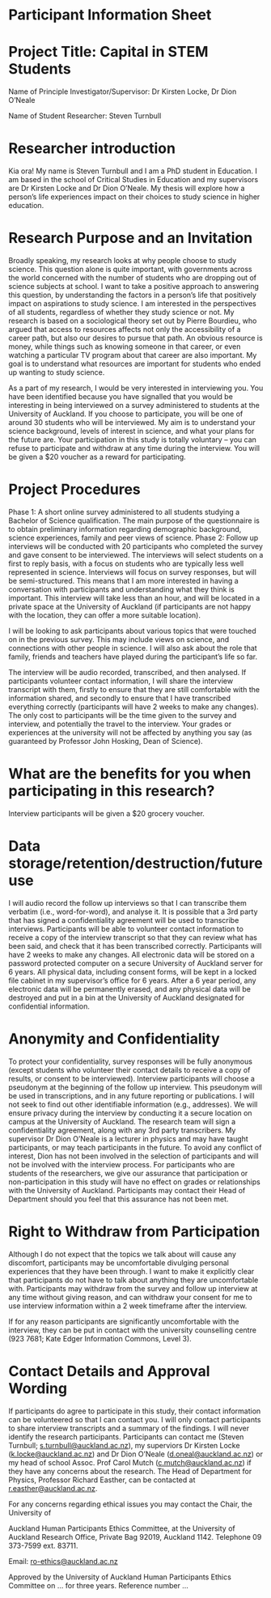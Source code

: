 # Participant Information Sheet

# Project Title: Capital in STEM Students

Name of Principle Investigator/Supervisor: Dr Kirsten Locke, Dr Dion O’Neale

Name of Student Researcher: Steven Turnbull

# Researcher introduction
Kia ora! My name is Steven Turnbull and I am a PhD student in Education. I am based in the school of Critical Studies in Education and my supervisors are Dr Kirsten Locke and Dr Dion O’Neale. My thesis will explore how a person’s life experiences impact on their choices to study science in higher education.

# Research Purpose and an Invitation
Broadly speaking, my research looks at why people choose to study science. This question alone is quite important, with governments across the world concerned with the number of students who are dropping out of science subjects at school. I want to take a positive approach to answering this question, by understanding the factors in a person’s life that positively impact on aspirations to study science. I am interested in the perspectives of all students, regardless of whether they study science or not.
My research is based on a sociological theory set out by Pierre Bourdieu, who argued that access to resources affects not only the accessibility of a career path, but also our desires to pursue that path.  An obvious resource is money, while things such as knowing someone in that career, or even watching a particular TV program about that career are also important. My goal is to understand what resources are important for students who ended up wanting to study science.

As a part of my research, I would be very interested in interviewing you. You have been identified because you have signalled that you would be interesting in being interviewed on a survey administered to students at the University of Auckland. If you choose to participate, you will be one of around 30 students who will be interviewed. My aim is to understand your science background, levels of interest in science, and what your plans for the future are. Your participation in this study is totally voluntary – you can refuse to participate and withdraw at any time during the interview. You will be given a $20 voucher as a reward for participating.

# Project Procedures
Phase 1: A short online survey administered to all students studying a Bachelor of Science qualification. The main purpose of the questionnaire is to obtain preliminary information regarding demographic background, science experiences, family and peer views of science.
Phase 2: Follow up interviews will be conducted with 20 participants who completed the survey and gave consent to be interviewed. The interviews will select students on a first to reply basis, with a focus on students who are typically less well represented in science. Interviews will focus on survey responses, but will be semi-structured. This means that I am more interested in having a conversation with participants and understanding what they think is important. This interview will take less than an hour, and will be located in a private space at the University of Auckland (if participants are not happy with the location, they can offer a more suitable location).

I will be looking to ask participants about various topics that were touched on in the previous survey. This may include views on science, and connections with other people in science. I will also ask about the role that family, friends and teachers have played during the participant’s life so far.

The interview will be audio recorded, transcribed, and then analysed. If participants volunteer contact information, I will share the interview transcript with them, firstly to ensure that they are still comfortable with the information shared, and secondly to ensure that I have transcribed everything correctly (participants will have 2 weeks to make any changes). The only cost to participants will be the time given to the survey and interview, and potentially the travel to the interview. Your grades or experiences at the university will not be affected by anything you say (as guaranteed by Professor John Hosking, Dean of Science).

# What are the benefits for you when participating in this research?
Interview participants will be given a $20 grocery voucher. 

# Data storage/retention/destruction/future use 
I will audio record the follow up interviews so that I can transcribe them verbatim (i.e., word-for-word), and analyse it. It is possible that a 3rd party that has signed a confidentiality agreement will be used to transcribe interviews. Participants will be able to volunteer contact information to receive a copy of the interview transcript so that they can review what has been said, and check that it has been transcribed correctly. Participants will have 2 weeks to make any changes. All electronic data will be stored on a password protected computer on a secure University of Auckland server for 6 years. All physical data, including consent forms, will be kept in a locked file cabinet in my supervisor’s office for 6 years. After a 6 year period, any electronic data will be permanently erased, and any physical data will be destroyed and put in a bin at the University of Auckland designated for confidential information. 

# Anonymity and Confidentiality
To protect your confidentiality, survey responses will be fully anonymous (except students who volunteer their contact details to receive a copy of results, or consent to be interviewed). Interview participants will choose a pseudonym at the beginning of the follow up interview. This pseudonym will be used in transcriptions, and in any future reporting or publications. I will not seek to find out other identifiable information (e.g., addresses). We will ensure privacy during the interview by conducting it a secure location on campus at the University of Auckland. The research team will sign a confidentiality agreement, along with any 3rd party transcribers. My supervisor Dr Dion O’Neale is a lecturer in physics and may have taught participants, or may teach participants in the future. To avoid any conflict of interest, Dion has not been involved in the selection of participants and will not be involved with the interview process. For participants who are students of the researchers, we give our assurance that participation or non-participation in this study will have no effect on grades or relationships with the University of Auckland. Participants may contact their Head of Department should you feel that this assurance has not been met.

# Right to Withdraw from Participation
Although I do not expect that the topics we talk about will cause any discomfort, participants may be uncomfortable divulging personal experiences that they have been through. I want to make it explicitly clear that participants do not have to talk about anything they are uncomfortable with. Participants may withdraw from the survey and follow up interview at any time without giving reason, and can withdraw your consent for me to use interview information within a 2 week timeframe after the interview.

If for any reason participants are significantly uncomfortable with the interview, they can be put in contact with the university counselling centre (923 7681; Kate Edger Information Commons, Level 3).

# Contact Details and Approval Wording
If participants do agree to participate in this study, their contact information can be volunteered so that I can contact you. I will only contact participants to share interview transcripts and a summary of the findings. I will never identify the research participants.
Participants can contact me (Steven Turnbull; s.turnbull@auckland.ac.nz), my superviors Dr Kirsten Locke (k.locke@auckland.ac.nz) and Dr Dion O’Neale (d.oneal@auckland.ac.nz) or my head of school Assoc. Prof Carol Mutch (c.mutch@auckland.ac.nz) if they have any concerns about the research. The Head of Department for Physics, Professor Richard Easther, can be contacted at r.easther@auckland.ac.nz.

For any concerns regarding ethical issues you may contact the Chair, the University of

Auckland Human Participants Ethics Committee, at the University of Auckland Research Office, Private Bag 92019, Auckland 1142. Telephone 09 373-7599 ext. 83711.

Email: ro-ethics@auckland.ac.nz

 

Approved by the University of Auckland Human Participants Ethics Committee on … for three years. Reference number …


 
